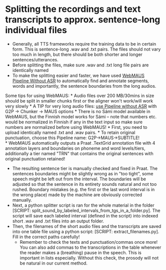 
Splitting the recordings and text transcripts to approx. sentence-long individual files
=======================================================================================

- Generally, all TTS frameworks require the training data to be in certain form. This is sentence-long .wav and .txt pairs. The files should not vary too much in length, but there should be both shorter and longer sentences/utterances.
- Before splitting the files, make sure .wav and .txt long file pairs are identically named
- To make the splitting easier and faster, we have used [WebMAUS Pipeline Without ASR](https://clarin.phonetik.uni-muenchen.de/BASWebServices/interface/Pipeline) to automatically find and annotate segments, words and importantly, the sentence boundaries from the long audios. 

Some tips for using WebMAUS:
	* Audio files over 200 MB/30mins in size should be split in smaller chunks first or the aligner won't work/will work very slowly
	* A TIP for very long audio files: [use Pipeline without ASR](https://clarin.phonetik.uni-muenchen.de/BASWebServices/interface/Pipeline) with G2P -> Chunker -> MAUS options
	*  There is no Sámi model available in WebMAUS, but the Finnish model works for Sámi – note that numbers etc. would be normalized in Finnish if any in the text input so make sure numbers are normalized before using WebMAUS!
	* First, you need to upload identically named .txt and .wav pairs.
	* To retain original punctuation, choose this Pipeline name: G2P->MAUS->SUBTITLE!  
	* WebMAUS automatically outputs a Praat .TextGrid annotation file with 4 annotation layers and boundaries on phoneme and word levels/tiers, additionally a tier named "TRN" that contains the original sentences with original punctuation retained!
- The resulting sentence tier is manually checked and fixed in Praat. The sentences boundaries might be slightly wrong as in "too tight", some speech might be left out from the interval. The boundaries will be adjusted so that the sentence in its entirety sounds natural and not too rushed. Boundary mistakes (e.g. the first or the last word interval is in the wrong place) made by the machine are obviously corrected manually.
- Next, a python splitter script is ran for the whole material in the folder [SCRIPT: split_sound_by_labeled_intervals_from_tgs_in_a_folder.py]. The script will save each labeled interval (defined in the script) into indexed short .wav and .txt files into an output folder.
- Then, the filenames of the short audio files and the transcripts are saved into one table file using a python script: [SCRIPT: extract_filenames.py]. Fill in the correct paths carefully!
	* Remember to check the texts and punctuation/commas once more! You can also add commas to the transcriptions in the table whenever the reader makes a (breathing) pause in the speech. This is important in lists especially. Without this check, the prosody will not be natural in our current method.
